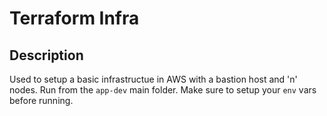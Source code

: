# Terraform Infra

## Description

Used to setup a basic infrastructue in AWS with a bastion host and 'n' nodes.
Run from the `app-dev` main folder.
Make sure to setup your `env` vars before running.
